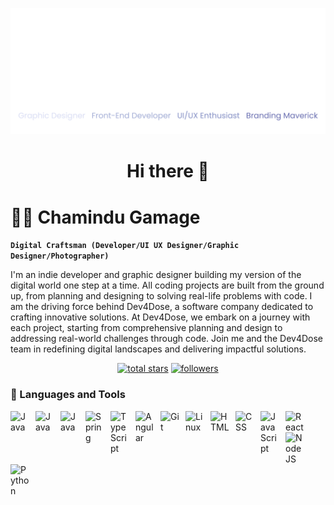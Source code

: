 ![readmebox](https://github.com/ChaminduGamage/ChaminduGamage/blob/main/Images/Portfolio%20cover%20colors.png?raw=true)
<h1 align=center>Hi there 👋</h1>

<h1>🏄‍♂️ Chamindu Gamage</h1>

**`Digital Craftsman (Developer/UI UX Designer/Graphic Designer/Photographer)`**

I'm an indie developer and graphic designer building my version of the digital world one step at a time. All coding projects are built from the ground up, from planning and designing to solving real-life problems with code. I am the driving force behind Dev4Dose, a software company dedicated to crafting innovative solutions. At Dev4Dose, we embark on a journey with each project, starting from comprehensive planning and design to addressing real-world challenges through code. Join me and the Dev4Dose team in redefining digital landscapes and delivering impactful solutions. 

<p align="center">
  <a href="https://github.com/ChaminduGamage?tab=repositories&sort=stargazers">
    <img alt="total stars" title="Total stars on GitHub" src="https://custom-icon-badges.demolab.com/github/stars/ChaminduGamage?color=55960c&style=for-the-badge&labelColor=488207&logo=star"/></a>
  <a href="https://github.com/ChaminduGamage?tab=followers">
    <img alt="followers" title="Follow me on Github" src="https://custom-icon-badges.demolab.com/github/followers/ChaminduGamage?color=236ad3&labelColor=1155ba&style=for-the-badge&logo=person-add&label=Followers&logoColor=white"/></a>

</p>

### 🧰 Languages and Tools

<img align="left" alt="Java" width="30px" style="padding-right:10px;" src="https://raw.githubusercontent.com/Scar1109/skill-icons/59059d9d1a2c092696dc66e00931cc1181a4ce1f/icons/C.svg"/>
<img align="left" alt="Java" width="30px" style="padding-right:10px;" src="https://raw.githubusercontent.com/Scar1109/skill-icons/59059d9d1a2c092696dc66e00931cc1181a4ce1f/icons/CS.svg"/>
<img align="left" alt="Java" width="30px" style="padding-right:10px;" src="https://cdn.jsdelivr.net/gh/devicons/devicon/icons/java/java-original.svg"/>
<img align="left" alt="Spring" width="30px" style="padding-right:10px;" src="https://cdn.jsdelivr.net/gh/devicons/devicon/icons/spring/spring-original.svg" />
<img align="left" alt="TypeScript" width="30px" style="padding-right:10px;" src="https://cdn.jsdelivr.net/gh/devicons/devicon/icons/typescript/typescript-plain.svg" />
<img align="left" alt="Angular" width="30px" style="padding-right:10px;" src="https://cdn.jsdelivr.net/gh/devicons/devicon/icons/angularjs/angularjs-plain.svg" />
<img align="left" alt="Git" width="30px" style="padding-right:10px;" src="https://cdn.jsdelivr.net/gh/devicons/devicon/icons/git/git-original.svg" />
<img align="left" alt="Linux" width="30px" style="padding-right:10px;" src="https://cdn.jsdelivr.net/gh/devicons/devicon/icons/linux/linux-original.svg" />
<img align="left" alt="HTML" width="30px" style="padding-right:10px;" src="https://cdn.jsdelivr.net/gh/devicons/devicon/icons/html5/html5-plain.svg" />
<img align="left" alt="CSS" width="30px" style="padding-right:10px;" src="https://cdn.jsdelivr.net/gh/devicons/devicon/icons/css3/css3-plain.svg" />
<img align="left" alt="JavaScript" width="30px" style="padding-right:10px;" src="https://cdn.jsdelivr.net/gh/devicons/devicon/icons/javascript/javascript-plain.svg" />
<img align="left" alt="React" width="30px" style="padding-right:10px;" src="https://cdn.jsdelivr.net/gh/devicons/devicon/icons/react/react-original.svg" />
<img align="left" alt="NodeJS" width="30px" style="padding-right:10px;" src="https://cdn.jsdelivr.net/gh/devicons/devicon/icons/nodejs/nodejs-original.svg" />
<img align="left" alt="Python" width="30px" style="padding-right:10px;" src="https://cdn.jsdelivr.net/gh/devicons/devicon/icons/python/python-plain.svg" />
<!--
**ChaminduGamage/ChaminduGamage** is a ✨ _special_ ✨ repository because its `README.md` (this file) appears on your GitHub profile.

Here are some ideas to get you started:

- 🔭 I’m currently working on ...
- 🌱 I’m currently learning ...
- 👯 I’m looking to collaborate on ...
- 🤔 I’m looking for help with ...
- 💬 Ask me about ...
- 📫 How to reach me: ...
- 😄 Pronouns: ...
- ⚡ Fun fact: ...
-->
